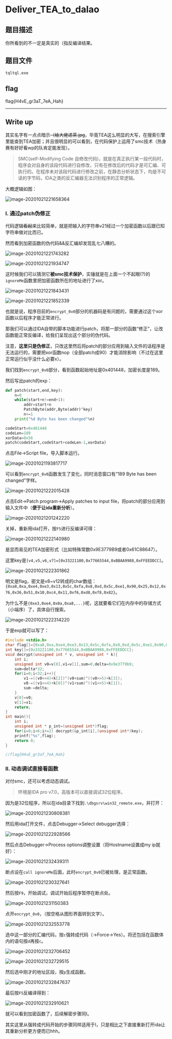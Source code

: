 # Deliver_TEA_to_dalao

## 题目描述

你所看到的不一定是真实的（指反编译结果。

## 题目文件

`tqltql.exe`

## flag

flag{H4vE_gr3aT_7eA_Hah}

---

## Write up

其实名字有一点点暗示~~（给大佬递茶.jpg~~，毕竟TEA这么明显的大写，在搜索引擎里能查到TEA加密；并且很明显的可以看到，在代码保护上运用了smc技术（热身赛有好好看wp的队肯定能发现）。

> SMC(self-Modifying  Code 自修改代码)，就是在真正执行某一段代码时，程序会对自身的该段代码进行自修改，只有在修改后的代码才是可汇编、可执行的。在程序未对该段代码进行修改之前，在静态分析状态下，均是不可读的字节码，IDA之类的反汇编器无法识别程序的正常逻辑。

大概逻辑如图：

![image-20201021221658364](README_pics/image-20201021221658364.png)

### Ⅰ. 通过patch伪修正

代码逻辑~~看起来~~比较简单，就是把输入的字符串v21经过一个加密函数以后跟已知字符串做对比而已。

然而看到加密函数的伪代码&&反汇编却发现乱七八糟的。

![image-20201021221743282](README_pics/image-20201021221743282.png)

![image-20201021221934747](README_pics/image-20201021221934747.png)

这时候我们可以猜测它**被smc技术保护**，实锤就是在上面一个不起眼(?)的`ignoreMe`函数里把加密函数所在的地址进行了xor。

![image-20201021221843431](README_pics/image-20201021221843431.png)

![image-20201021221852339](README_pics/image-20201021221852339.png)

也就是说，程序目前的`encrypt_0v0`部分的机器码是有问题的，需要通过这个xor函数以后程序才能正常进行。

那我们可以通过IDA自带的脚本功能进行patch，将那一部分的函数“修正”，让改函数能正常反编译，给我们呈现出这个部分的伪代码。

注意，**这里只是伪修正**，只改这里然后将patch的部分应用到输入文件的话程序是无法运行的，需要把xor函数nop（全部patch成90）才能消除影响（不过在这里正常运行似乎没什么必要x）。

我们找到`encrypt_0v0`部分，看到函数起始地址是0x401448，加密长度是189。

然后写出patch的exp：

```python
def patch(start,end,key):
    n=0
    while(start+n!=end+1):
        addr=start+n
        PatchByte(addr,Byte(addr)^key)
        n+=1
    print("%d Byte has been changed"%n)

codeStart=0x401448
codeLen=189
xorData=0x56
patch(codeStart,codeStart+codeLen-1,xorData)
```

点击File->Script file，导入脚本运行。

![image-20201021193817717](README_pics/image-20201021193817717.png)

可以看到`encrypt_0v0`函数发生了变化，同时消息窗口有“189 Byte has been changed”字样。

![image-20201021222015428](README_pics/image-20201021222015428.png)

点击Edit->Patch program->Apply patches to input file，将patch的部分应用到输入文件中（**便于让ida重新分析**）。

![image-20201021201242220](README_pics/image-20201021201242220.png)

关掉，重新用ida打开，按`F5`进行反编译可得：

![image-20201021222140980](README_pics/image-20201021222140980.png)

是显而易见的TEA加密形式（比如特殊常数0x9E3779B9或者0x61C88647）。

这里key是`[v4,v5,v6,v7]=[0x33221100,0x77665544,0xBBAA9988,0xFFEEDDCC]`。

![image-20201021222301862](README_pics/image-20201021222301862.png)

明文是flag，密文是v8~v12转成的char数组：`{0xa8,0xa,0xe4,0xe3,0x13,0x5c,0xfa,0x8,0xd,0x5c,0xe1,0x90,0x25,0x12,0x76,0x36,0x51,0x10,0xc4,0x11,0xf6,0xd8,0xf8,0x82}`。

为什么不是`{0xe3,0xe4,0x0a,0xa8,...}`呢，这就要看它们在内存中的存储方式（小端序）了，具体自行搜索。

![image-20201021222314220](README_pics/image-20201021222314220.png)

于是exp就可以写了：

```c
#include <stdio.h>
char flag[]={0xa8,0xa,0xe4,0xe3,0x13,0x5c,0xfa,0x8,0xd,0x5c,0xe1,0x90,0x25,0x12,0x76,0x36,0x51,0x10,0xc4,0x11,0xf6,0xd8,0xf8,0x82};
int key[]={0x33221100,0x77665544,0xBBAA9988,0xFFEEDDCC};
void decrypt(unsigned int * v, unsigned int * k){
    int i;
    unsigned int v0=v[0],v1=v[1],sum=0,delta=0x9e3779b9;
    sum=delta*32;
    for(i=0;i<32;i++){
        v1-=((v0<<4)+k[2])^(v0+sum)^((v0>>5)+k[3]);
        v0-=((v1<<4)+k[0])^(v1+sum)^((v1>>5)+k[1]);
        sum-=delta;
    }
    v[0]=v0;
    v[1]=v1;
    return;
}
int main(){
    int i;
    unsigned int * p_int=(unsigned int*)flag;
    for(i=0;i<6;i+=2) decrypt(&p_int[i],(unsigned int*)key);
    printf("%s",flag);
    return 0;
}

//flag{H4vE_gr3aT_7eA_Hah}
```

### Ⅱ. 动态调试直接看函数

对付smc，还可以考虑动态调试。

>  环境是IDA pro v7.0，高版本可以直接调试32位程序。

因为是32位程序，所以在ida目录下找到`.\dbgsrv\win32_remote.exe`，并打开：

![image-20201021230808381](README_pics/image-20201021230808381.png)

然后用ida打开文件，点击Debugger->Select debugger选择：

![image-20201021222928566](README_pics/image-20201021222928566.png)

然后点击Debugger->Process options调整设置（将Hostname设置成my ip就好）：

![image-20201021232439311](README_pics/image-20201021232439311.png)

断点设在`call ignoreMe`后面，此时`encrypt_0v0`已被处理，是正常函数。

![image-20201021230327641](README_pics/image-20201021230327641.png)

然后按`F9`，开始调试，调试开始后程序暂停在断点处。

![image-20201021231150383](README_pics/image-20201021231150383.png)

点开`encrypt_0v0`，（按空格从图形界面转到文字）。

![image-20201021232553778](README_pics/image-20201021232553778.png)

选中这一部分的汇编代码，按`c`强转成代码（->Force->Yes）。将还包括在函数体内的语句按`d`再按`c`。

![image-20201021232706452](README_pics/image-20201021232706452.png)

![image-20201021232729515](README_pics/image-20201021232729515.png)

然后选中刚才的地址区段，按`p`生成函数。

![image-20201021232847637](README_pics/image-20201021232847637.png)

最后按`F5`反编译得到：

![image-20201021232910621](README_pics/image-20201021232910621.png)

就可以看到加密函数了，后续解密步骤同Ⅰ。

其实这里从强转成代码开始的步骤同样适用于Ⅰ，只是相比之下直接重新打开ida让其重新分析更方便而已hhh。